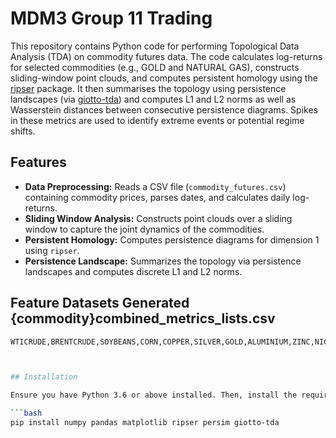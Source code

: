 # MDM3 Group 11 Trading

This repository contains Python code for performing Topological Data Analysis (TDA) on commodity futures data. The code calculates log-returns for selected commodities (e.g., GOLD and NATURAL GAS), constructs sliding-window point clouds, and computes persistent homology using the [ripser](https://github.com/scikit-tda/ripser.py) package. It then summarises the topology using persistence landscapes (via [giotto-tda](https://giotto-ai.github.io/giotto-tda/)) and computes L1 and L2 norms as well as Wasserstein distances between consecutive persistence diagrams. Spikes in these metrics are used to identify extreme events or potential regime shifts.

## Features

- **Data Preprocessing:** Reads a CSV file (`commodity_futures.csv`) containing commodity prices, parses dates, and calculates daily log-returns.
- **Sliding Window Analysis:** Constructs point clouds over a sliding window to capture the joint dynamics of the commodities.
- **Persistent Homology:** Computes persistence diagrams for dimension 1 using `ripser`.
- **Persistence Landscape:** Summarizes the topology via persistence landscapes and computes discrete L1 and L2 norms.

## Feature Datasets Generated {commodity}combined_metrics_lists.csv
```bash
WTICRUDE,BRENTCRUDE,SOYBEANS,CORN,COPPER,SILVER,GOLD,ALUMINIUM,ZINC,NICKEL,WHEAT,SUGAR



## Installation

Ensure you have Python 3.6 or above installed. Then, install the required packages using pip:

```bash
pip install numpy pandas matplotlib ripser persim giotto-tda


